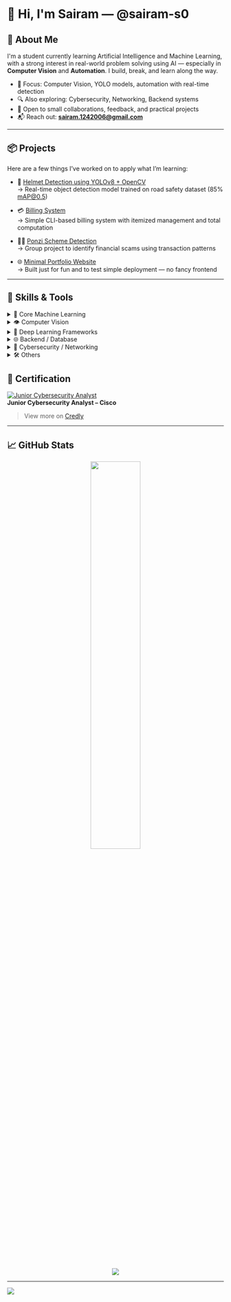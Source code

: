 # 👋 Hi, I'm Sairam — @sairam-s0

## 🧠 About Me
I'm a student currently learning Artificial Intelligence and Machine Learning, with a strong interest in real-world problem solving using AI — especially in **Computer Vision** and **Automation**. I build, break, and learn along the way.

- 🎯 Focus: Computer Vision, YOLO models, automation with real-time detection
- 🔍 Also exploring: Cybersecurity, Networking, Backend systems
- 🤝 Open to small collaborations, feedback, and practical projects
- 📬 Reach out: **sairam.1242006@gmail.com**

---

## 📦 Projects
Here are a few things I’ve worked on to apply what I’m learning:

- 🧠 [Helmet Detection using YOLOv8 + OpenCV](https://github.com/sairam-s0/helmetdection-using-yolo8m-opencv)  
  → Real-time object detection model trained on road safety dataset (85% mAP@0.5)

- 💳 [Billing System](https://github.com/sairam-s0/billing-system)  
  → Simple CLI-based billing system with itemized management and total computation

- 🕵️‍♂️ [Ponzi Scheme Detection](https://github.com/Vijay-31-08-2005/ponzi-scheme-detection)  
  → Group project to identify financial scams using transaction patterns

- 🌐 [Minimal Portfolio Website](https://sairam-s0.github.io)  
  → Built just for fun and to test simple deployment — no fancy frontend

---

## 🧰 Skills & Tools

<details>
<summary>🧠 Core Machine Learning</summary>

- Languages: **Python**, **R**
- Libraries: **NumPy**, **Pandas**, **Scikit-learn**, **SciPy**, **Matplotlib**
- Platforms: **MLflow**, **Google Colab**

</details>

<details>
<summary>👁️ Computer Vision</summary>

- **OpenCV**, **YOLOv8**
- Used for object detection tasks like helmet, seatbelt, and license plate detection
- Annotated datasets manually using **LabelImg**

</details>

<details>
<summary>🧱 Deep Learning Frameworks</summary>

- **PyTorch**, **TensorFlow**, **Keras**
- Built and trained CNNs and YOLO-based models on custom datasets

</details>

<details>
<summary>🌐 Backend / Database</summary>

- Frameworks: **Django**
- Databases: **MySQL**, **MariaDB**, **SQLite**
- Used for integrating ML models with simple web backends

</details>

<details>
<summary>🔐 Cybersecurity / Networking</summary>

- Tools: **Wireshark**, **Nmap**, **Burp Suite**
- Familiar with basic recon, packet analysis, and network scanning
- OS: **Linux (Ubuntu, Kali)**

</details>

<details>
<summary>🛠️ Others</summary>

- Version Control: **Git**
- Microcontrollers: **Arduino**
- Visual tools: **Canva** (used for documentation/mockups)

</details>



## 🏅 Certification

[![Junior Cybersecurity Analyst](https://images.credly.com/size/340x340/images/0e1e4300-d59e-4c6f-8f22-eca48c02b8d3/image.png)](https://www.credly.com/badges/bd229915-6b73-44c6-97d9-56bd471724f2/public_url)  
**Junior Cybersecurity Analyst – Cisco**

> View more on [Credly](https://www.credly.com/users/sairam-s.ef012473)

---

## 📈 GitHub Stats

<p align="center">
  <img src="https://github-readme-stats.vercel.app/api?username=sairam-s0&theme=dark&hide_border=false" width="48%"><br>
  <img src="https://nirzak-streak-stats.vercel.app/?user=sairam-s0&theme=dark&hide_border=false">
</p>

---

[![](https://visitcount.itsvg.in/api?id=sairam-s0&icon=0&color=0)](https://visitcount.itsvg.in)


